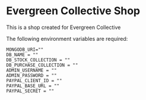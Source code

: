 # Evergreen Collective Shop
This is a shop created for Evergreen Collective

The following environment variables are required:  
```env
MONGODB_URI=""
DB_NAME = ""
DB_STOCK_COLLECTION = ""
DB_PURCHASE_COLLECTION = ""
ADMIN_USERNAME = ""
ADMIN_PASSWORD = ""
PAYPAL_CLIENT_ID = ""
PAYPAL_BASE_URL = ""
PAYPAL_SECRET = ""
```